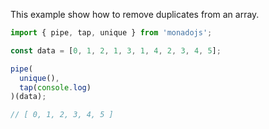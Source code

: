 This example show how to remove duplicates from an array.

```typescript
import { pipe, tap, unique } from 'monadojs';

const data = [0, 1, 2, 1, 3, 1, 4, 2, 3, 4, 5];

pipe(
  unique(),
  tap(console.log)
)(data);

// [ 0, 1, 2, 3, 4, 5 ]
```
